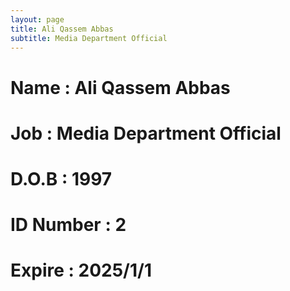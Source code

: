 ```yaml
---
layout: page
title: Ali Qassem Abbas
subtitle: Media Department Official
---
```

# Name : Ali Qassem Abbas
# Job : Media Department Official
# D.O.B : 1997
# ID Number : 2
# Expire : 2025/1/1
